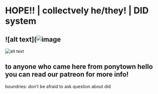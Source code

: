 # HOPE!! | collectvely he/they! | DID system 
## ![alt text](![image](https://github.com/featherstotears/featherstotears/assets/150564846/d079849f-65e9-4a7c-b0cc-bff3717f7eaf)
 ![alt text](https://64.media.tumblr.com/a6024e0032bc0430e45b8ddda7193ff3/dda205e5b2513e27-13/s250x400/e4f64638c4527a9fab41a438992cd7113937e2ba.gifv) 

## to anyone who came here from ponytown hello you can read our patreon for more info! 
boundries: don't be afraid to ask question about did 


